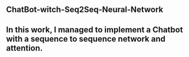 ## ChatBot-witch-Seq2Seq-Neural-Network
## In this work, I managed to implement a Chatbot with a sequence to sequence network and attention.
